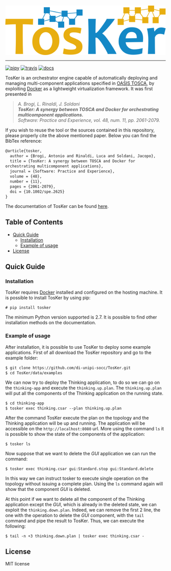 <p align="center">
  <img src="data/img/logo/tosker-logo.png" />
</p>

-------

[![pipy](https://img.shields.io/pypi/v/tosker.svg)](https://pypi.python.org/pypi/tosker)
[![travis](https://travis-ci.org/di-unipi-socc/TosKer.svg?branch=master)](https://travis-ci.org/di-unipi-socc/TosKer)
[![docs](https://readthedocs.org/projects/tosker/badge/)](http://tosker.readthedocs.io/en/latest)
<!-- [![Updates](https://pyup.io/repos/github/lucarin91/tosker/shield.svg)](https://pyup.io/repos/github/lucarin91/tosker/) -->

TosKer is an orchestrator engine capable of automatically deploying and managing multi-component applications specified in [OASIS TOSCA](https://www.oasis-open.org/committees/tc_home.php?wg_abbrev=tosca), by exploiting [Docker](https://www.docker.com) as a lightweight virtualization framework.
It was first presented in 
> _A. Brogi, L. Rinaldi, J. Soldani <br>
> **TosKer: A synergy between TOSCA and Docker for orchestrating multicomponent applications.** <br>
> Software: Practice and Experience, vol. 48, num. 11, pp. 2061-2079._ 

If you wish to reuse the tool or the sources contained in this repository, please properly cite the above mentioned paper. Below you can find the BibTex reference:
```
@article{tosker,
  author = {Brogi, Antonio and Rinaldi, Luca and Soldani, Jacopo},
  title = {TosKer: A synergy between TOSCA and Docker for orchestrating multicomponent applications},
  journal = {Software: Practice and Experience},
  volume = {48},
  number = {11},
  pages = {2061-2079},
  doi = {10.1002/spe.2625}
}
```

The documentation of TosKer can be found [here](https://tosker.readthedocs.io).

## Table of Contents
- [Quick Guide](#quick-guide)
  * [Installation](#installation)
  * [Example of usage](#example-of-usage)
- [License](#license)

## Quick Guide

### Installation
TosKer requires [Docker](https://www.docker.com) installed and configured on the hosting machine. It is possible to install TosKer by using pip:
```
# pip install tosker
```
The minimum Python version supported is 2.7. It is possible to find other installation methods on the documentation.

### Example of usage
After installation, it is possible to use TosKer to deploy some example applications. First of all download the TosKer repository and go to the example folder:

```
$ git clone https://github.com/di-unipi-socc/TosKer.git
$ cd TosKer/data/examples
```

We can now try to deploy the Thinking application, to do so we can go on the `thinking-app` and execute the `thinking.up.plan`. The `thinking.up.plan` will put all the components of the Thinking application on the running state.
```
$ cd thinking-app
$ tosker exec thinking.csar --plan thinking.up.plan
```
After the command TosKer execute the plan on the topology and the Thinking application will be up and running. The application will be accessible on the `http://localhost:8080` url. More using the command `ls` it is possible to show the state of the components of the application:
```
$ tosker ls
```

Now suppose that we want to delete the *GUI* application we can run the command:
```
$ tosker exec thinking.csar gui:Standard.stop gui:Standard.delete
```
In this way we can instruct tosker to execute single operation on the topology without issuing a complete plan. Using the `ls` command again will show that the component *GUI* is deleted.

At this point if we want to delete all the component of the Thinking application except the *GUI*, which is already in the deleted state, we can exploit the `thinking.down.plan`. Indeed, we can remove the first 2 line, the one with the operation to delete the *GUI* component, with the `tail` command and pipe the result to TosKer. Thus, we can execute the following:
```
$ tail -n +3 thinking.down.plan | tosker exec thinking.csar -

```


## License

MIT license
